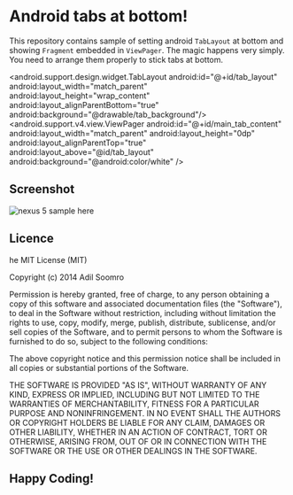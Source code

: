 Android tabs at bottom!
===================


This repository contains sample of setting android  `TabLayout` at bottom and showing `Fragment` embedded in `ViewPager`. The magic happens very simply. You need to arrange them properly to stick tabs at bottom.

<RelativeLayout xmlns:android="http://schemas.android.com/apk/res/android"
android:id="@+id/main_content"
android:layout_width="match_parent"
android:layout_height="match_parent"
android:fitsSystemWindows="true">
<android.support.design.widget.TabLayout
android:id="@+id/tab_layout"
android:layout_width="match_parent"
android:layout_height="wrap_content"
android:layout_alignParentBottom="true"
android:background="@drawable/tab_background"/>
<android.support.v4.view.ViewPager
android:id="@+id/main_tab_content"
android:layout_width="match_parent"
android:layout_height="0dp"
android:layout_alignParentTop="true"
android:layout_above="@id/tab_layout"
android:background="@android:color/white" />
</RelativeLayout>

Screenshot
----------


![nexus 5 sample here](https://raw.githubusercontent.com/AdilSoomro/Iphone-Tab-in-Android/master/screenshot.png)



Licence
----------
he MIT License (MIT)

Copyright (c) 2014 Adil Soomro

Permission is hereby granted, free of charge, to any person obtaining a copy
of this software and associated documentation files (the "Software"), to deal
in the Software without restriction, including without limitation the rights
to use, copy, modify, merge, publish, distribute, sublicense, and/or sell
copies of the Software, and to permit persons to whom the Software is
furnished to do so, subject to the following conditions:

The above copyright notice and this permission notice shall be included in all
copies or substantial portions of the Software.

THE SOFTWARE IS PROVIDED "AS IS", WITHOUT WARRANTY OF ANY KIND, EXPRESS OR
IMPLIED, INCLUDING BUT NOT LIMITED TO THE WARRANTIES OF MERCHANTABILITY,
FITNESS FOR A PARTICULAR PURPOSE AND NONINFRINGEMENT. IN NO EVENT SHALL THE
AUTHORS OR COPYRIGHT HOLDERS BE LIABLE FOR ANY CLAIM, DAMAGES OR OTHER
LIABILITY, WHETHER IN AN ACTION OF CONTRACT, TORT OR OTHERWISE, ARISING FROM,
OUT OF OR IN CONNECTION WITH THE SOFTWARE OR THE USE OR OTHER DEALINGS IN THE
SOFTWARE.

Happy Coding!
----------